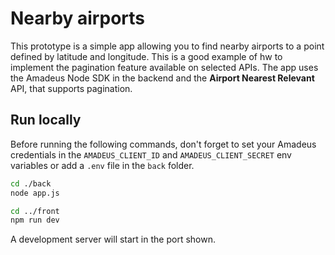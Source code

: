 # Nearby airports

This prototype is a simple app allowing you to find nearby airports to a point defined by latitude and longitude. This is a good example of hw to implement the pagination feature available  on selected APIs.
The app uses the Amadeus Node SDK in the backend and the **Airport Nearest Relevant** API, that supports pagination.

## Run locally
Before running the following commands, don't forget to set your Amadeus credentials in the `AMADEUS_CLIENT_ID` and `AMADEUS_CLIENT_SECRET` env variables or add a `.env` file in the `back` folder.

```bash
cd ./back
node app.js

cd ../front
npm run dev
```
A development server will start in the port shown.